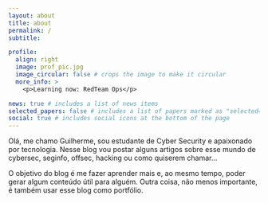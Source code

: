 ```yaml
---
layout: about
title: about
permalink: /
subtitle: 

profile:
  align: right
  image: prof_pic.jpg
  image_circular: false # crops the image to make it circular
  more_info: >
    <p>Learning now: RedTeam Ops</p>

news: true # includes a list of news items
selected_papers: false # includes a list of papers marked as "selected={true}"
social: true # includes social icons at the bottom of the page
---
```


Olá, me chamo Guilherme, sou estudante de Cyber Security e apaixonado por tecnologia. Nesse blog vou postar alguns artigos sobre esse mundo de cybersec, seginfo, offsec, hacking ou como quiserem chamar...

O objetivo do blog é me fazer aprender mais e, ao mesmo tempo, poder gerar algum conteúdo útil para alguém. Outra coisa, não menos importante, é também usar esse blog como portfólio.
